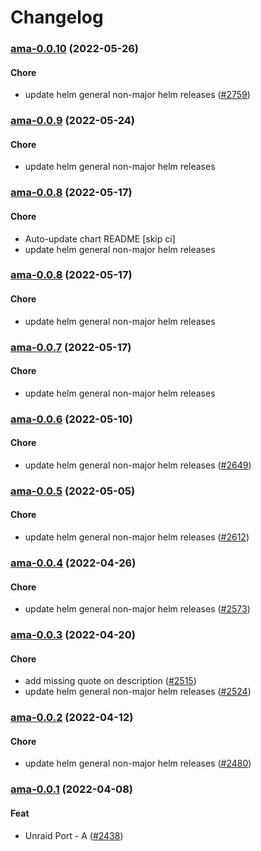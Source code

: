 # Changelog<br>


<a name="ama-0.0.10"></a>
### [ama-0.0.10](https://github.com/truecharts/apps/compare/ama-0.0.9...ama-0.0.10) (2022-05-26)

#### Chore

* update helm general non-major helm releases ([#2759](https://github.com/truecharts/apps/issues/2759))



<a name="ama-0.0.9"></a>
### [ama-0.0.9](https://github.com/truecharts/apps/compare/clamav-2.1.17...ama-0.0.9) (2022-05-24)

#### Chore

* update helm general non-major helm releases



<a name="ama-0.0.8"></a>
### [ama-0.0.8](https://github.com/truecharts/apps/compare/clamav-2.1.16...ama-0.0.8) (2022-05-17)

#### Chore

* Auto-update chart README [skip ci]
* update helm general non-major helm releases



<a name="ama-0.0.8"></a>
### [ama-0.0.8](https://github.com/truecharts/apps/compare/clamav-2.1.16...ama-0.0.8) (2022-05-17)

#### Chore

* update helm general non-major helm releases



<a name="ama-0.0.7"></a>
### [ama-0.0.7](https://github.com/truecharts/apps/compare/clamav-2.1.15...ama-0.0.7) (2022-05-17)

#### Chore

* update helm general non-major helm releases



<a name="ama-0.0.6"></a>
### [ama-0.0.6](https://github.com/truecharts/apps/compare/tinymediamanager-1.0.12...ama-0.0.6) (2022-05-10)

#### Chore

* update helm general non-major helm releases ([#2649](https://github.com/truecharts/apps/issues/2649))



<a name="ama-0.0.5"></a>
### [ama-0.0.5](https://github.com/truecharts/apps/compare/clamav-2.1.12...ama-0.0.5) (2022-05-05)

#### Chore

* update helm general non-major helm releases ([#2612](https://github.com/truecharts/apps/issues/2612))



<a name="ama-0.0.4"></a>
### [ama-0.0.4](https://github.com/truecharts/apps/compare/tinymediamanager-1.0.10...ama-0.0.4) (2022-04-26)

#### Chore

* update helm general non-major helm releases ([#2573](https://github.com/truecharts/apps/issues/2573))



<a name="ama-0.0.3"></a>
### [ama-0.0.3](https://github.com/truecharts/apps/compare/tinymediamanager-1.0.9...ama-0.0.3) (2022-04-20)

#### Chore

* add missing quote on description ([#2515](https://github.com/truecharts/apps/issues/2515))
* update helm general non-major helm releases ([#2524](https://github.com/truecharts/apps/issues/2524))



<a name="ama-0.0.2"></a>
### [ama-0.0.2](https://github.com/truecharts/apps/compare/clamav-2.1.7...ama-0.0.2) (2022-04-12)

#### Chore

* update helm general non-major helm releases ([#2480](https://github.com/truecharts/apps/issues/2480))



<a name="ama-0.0.1"></a>
### [ama-0.0.1](https://github.com/truecharts/apps/compare/tinymediamanager-1.0.7...ama-0.0.1) (2022-04-08)

#### Feat

* Unraid Port - A ([#2438](https://github.com/truecharts/apps/issues/2438))

